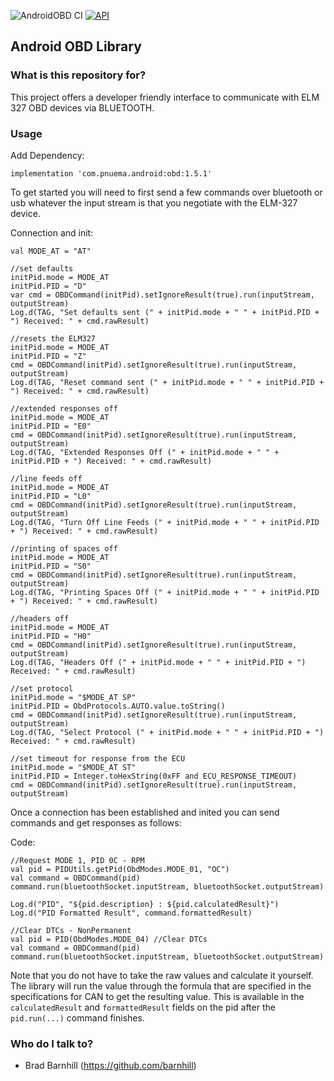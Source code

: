 ![AndroidOBD CI](https://github.com/barnhill/AndroidOBD/workflows/Android%20CI/badge.svg) [![API](https://img.shields.io/badge/API-24%2B-brightgreen.svg?style=flat)](https://android-arsenal.com/api?level=24)

## Android OBD Library


### What is this repository for? ###

This project offers a developer friendly interface to communicate with ELM 327 OBD devices via BLUETOOTH.

### Usage ###

Add Dependency:
```Gradle
implementation 'com.pnuema.android:obd:1.5.1'
```

To get started you will need to first send a few commands over bluetooth or usb whatever the input stream is that you negotiate with the ELM-327 device.

Connection and init:
```
val MODE_AT = "AT"

//set defaults
initPid.mode = MODE_AT
initPid.PID = "D"
var cmd = OBDCommand(initPid).setIgnoreResult(true).run(inputStream, outputStream)
Log.d(TAG, "Set defaults sent (" + initPid.mode + " " + initPid.PID + ") Received: " + cmd.rawResult)

//resets the ELM327
initPid.mode = MODE_AT
initPid.PID = "Z"
cmd = OBDCommand(initPid).setIgnoreResult(true).run(inputStream, outputStream)
Log.d(TAG, "Reset command sent (" + initPid.mode + " " + initPid.PID + ") Received: " + cmd.rawResult)

//extended responses off
initPid.mode = MODE_AT
initPid.PID = "E0"
cmd = OBDCommand(initPid).setIgnoreResult(true).run(inputStream, outputStream)
Log.d(TAG, "Extended Responses Off (" + initPid.mode + " " + initPid.PID + ") Received: " + cmd.rawResult)

//line feeds off
initPid.mode = MODE_AT
initPid.PID = "L0"
cmd = OBDCommand(initPid).setIgnoreResult(true).run(inputStream, outputStream)
Log.d(TAG, "Turn Off Line Feeds (" + initPid.mode + " " + initPid.PID + ") Received: " + cmd.rawResult)

//printing of spaces off
initPid.mode = MODE_AT
initPid.PID = "S0"
cmd = OBDCommand(initPid).setIgnoreResult(true).run(inputStream, outputStream)
Log.d(TAG, "Printing Spaces Off (" + initPid.mode + " " + initPid.PID + ") Received: " + cmd.rawResult)

//headers off
initPid.mode = MODE_AT
initPid.PID = "H0"
cmd = OBDCommand(initPid).setIgnoreResult(true).run(inputStream, outputStream)
Log.d(TAG, "Headers Off (" + initPid.mode + " " + initPid.PID + ") Received: " + cmd.rawResult)

//set protocol
initPid.mode = "$MODE_AT SP"
initPid.PID = ObdProtocols.AUTO.value.toString()
cmd = OBDCommand(initPid).setIgnoreResult(true).run(inputStream, outputStream)
Log.d(TAG, "Select Protocol (" + initPid.mode + " " + initPid.PID + ") Received: " + cmd.rawResult)

//set timeout for response from the ECU
initPid.mode = "$MODE_AT ST"
initPid.PID = Integer.toHexString(0xFF and ECU_RESPONSE_TIMEOUT)
cmd = OBDCommand(initPid).setIgnoreResult(true).run(inputStream, outputStream)
```

Once a connection has been established and inited you can send commands and get responses as follows:

Code:
```
//Request MODE 1, PID 0C - RPM
val pid = PIDUtils.getPid(ObdModes.MODE_01, "OC")
val command = OBDCommand(pid)
command.run(bluetoothSocket.inputStream, bluetoothSocket.outputStream)

Log.d("PID", "${pid.description} : ${pid.calculatedResult}")
Log.d("PID Formatted Result", command.formattedResult)
```

```
//Clear DTCs - NonPermanent
val pid = PID(ObdModes.MODE_04) //Clear DTCs
val command = OBDCommand(pid)
command.run(bluetoothSocket.inputStream, bluetoothSocket.outputStream)
```

Note that you do not have to take the raw values and calculate it yourself.  The library will run the value through the formula that are specified in the specifications for CAN to get the resulting value.  This is available in the `calculatedResult` and `formattedResult` fields on the pid after the `pid.run(...)` command finishes.

### Who do I talk to? ###

* Brad Barnhill (https://github.com/barnhill)
